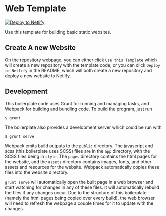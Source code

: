 Web Template
===========================================================

[![Deploy to Netlify](https://www.netlify.com/img/deploy/button.svg)](https://app.netlify.com/start/deploy?repository=https://github.com/andydevs/web-boilerplate)

Use this template for building basic static websites.

Create A new Website
-----------------------------------------------------------

On the repository webpage, you can either click 
`Use this Template` which will create a new repository with
the template code, or you can click `Deploy to Netlify` in
the README, which will both create a new repository and
deploy a new website to Netlify.

Development
-----------------------------------------------------------

This boilerplate code uses Grunt for running and managing
tasks, and Webpack for building and bundling code. To build
the program, just run

    $ grunt

The boilerplate also provides a development server which
could be run with

    $ grunt serve

Webpack emits build outputs to the `public` directory. The
javascript and scss (this boilerplate uses SCSS) files are 
in the `app` directory, with the SCSS files being in `style`. 
The `pages` directory contains the html pages for the website, 
and the `assets` directory contains images, fonts, and other 
assets and resources for the website. Webpack automatically 
copies these files into the website directory.

`grunt serve` will automatically open the built page in a web 
browser and start watching for changes in any of these files.
It will automatically rebuild the files if any changes occur.
Due to the structure of this boilerplate (namely the html
pages being copied over every build), the web browser will
need to refresh the webpage a couple times for it to
update with the changes.